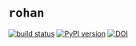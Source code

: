 # `rohan`

[![build status](
  http://img.shields.io/travis/rraadd88/rohan/master.svg?style=flat)](
 https://travis-ci.org/rraadd88/rohan) [![PyPI version](https://badge.fury.io/py/rohan.svg)](https://pypi.python.org/pypi/rohan) [![DOI](https://zenodo.org/badge/148021469.svg)](https://zenodo.org/badge/latestdoi/148021469)

<!--
pandoc --from=markdown --to=rst --output=README.rst R
EADME.md
-->

